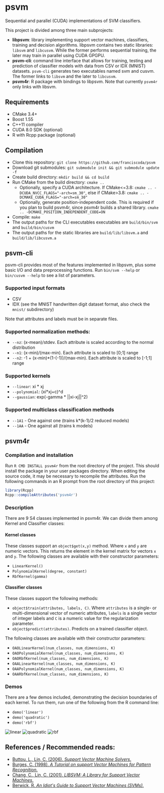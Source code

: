 # psvm
Sequential and parallel (CUDA) implementations of SVM classifiers.

This project is divided among three main subprojects:
 * **libpsvm**: library implementing support vector machines, classifiers, training and decision algorithms. libpsvm contains two static libraries: `libsvm` and `libcusvm`. While the former performs sequential training, the later may train in parallel using CUDA GPGPU.
 * **psvm-cli**: command line interface that allows for training, testing and prediction of classifier models with data from CSV or IDX (MNIST) datasets. `psvm-cli` generates two executables named svm and cusvm. The former links to `libsvm` and the later to `libcusvm`.
 * **psvm4r**: R package with bindings to libpsvm. Note that currently `psvm4r` only links with libsvm.
 

## Requirements
 * CMake 3.4+
 * Boost 1.55
 * C++11 compiler
 * CUDA 8.0 SDK (optional)
 * R with Rcpp package (optional)

## Compilation
 * Clone this repository: `git clone https://github.com/franciscoda/psvm`
 * Download git submodules: `git submodule init && git submodule update -f`
 * Create build directory: `mkdir build && cd build`
 * Run CMake from the build directory: `cmake ..`
   * Optionally, specify a CUDA architecture. If CMake<=3.8: `cmake .. -DCUDA_NVCC_FLAGS="-arch=sm_30"`, else if CMake>3.8: `cmake .. -DCMAKE_CUDA_FLAGS="-arch=sm_30"`
   * Optionally, generate position-independent code. This is required if you plan to build psvm4r, since psvm4r builds a shared library. `cmake .. -DCMAKE_POSITION_INDEPENDENT_CODE=ON`
 * Compile: `make`
 * The output paths for the CLI executables executables are `build/bin/svm` and `build/bin/cusvm`
 * The output paths for the static libraries are `build/lib/libsvm.a` and `build/lib/libcusvm.a`

## psvm-cli

psvm-cli provides most of the features implemented in libpsvm, plus some basic I/O and data preprocessing functions. Run `bin/svm --help` or `bin/cusvm --help` to see a list of parameters.

### Supported input formats
 * CSV
 * IDX (see the MNIST handwritten digit dataset format, also check the `mnist/` subdirectory)

Note that attributes and labels must be in separate files.

### Supported normalization methods:
 * `--nz`: (x-mean)/stdev. Each attribute is scaled according to the normal distribution
 * `--n1`: (x-min)/(max-min). Each attribute is scaled to \[0;1\] range
 * `--n2`: -1 + (x-min)\*(1-(-1))/(max-min). Each attribute is scaled to \[-1;1\] range

### Supported kernels
 * `--linear`: xi \* xj
 * `--polynomial`: (xi\*xj+c)^d
 * `--gaussian`: exp(-gamma * ||xi-xj||^2)

### Supported multiclass classification methods
 * `--1A1` - One against one (trains k\*(k-1)/2 reduced models)
 * `--1AA` - One against all (trains k models)

## psvm4r

### Compilation and installation
Run `R CMD INSTALL psvm4r` from the root directory of the project. This should install the package in your user packages directory.
When editing the source code, it may be necessary to recompile the attributes. Run the following commands in an R prompt from the root directory of this project:
```R
library(Rcpp)
Rcpp::compileAttributes('psvm4r')
```

### Description
There are 9 S4 classes implemented in psvm4r. We can divide them among Kernel and Classifier classes:

#### Kernel classes
These classes support an `object$get(x,y)` method. Where `x` and `y` are numeric vectors. This returns the element in the kernel matrix for vectors `x` and `y`.
The following classes are available with their constructor parameters:
 * `LinearKernel()`
 * `PolynomialKernel(degree, constant)`
 * `RbfKernel(gamma)`

#### Classifier classes
These classes support the following methods:
 * `object$train(attributes, labels, C)`. Where `attributes` is a single- or multi-dimensional vector of numeric attributes, `labels` is a single vector of integer labels and `C` is a numeric value for the regularization parameter.
 * `object$predict(attributes)`. Predicts on a trained classifier object.

The following classes are available with their constructor parameters:
 * `OAOLinearKernel(num_classes, num_dimensions, K)`
 * `OAOPolynomialKernel(num_classes, num_dimensions, K)`
 * `OAORbfKernel(num_classes, num_dimensions, K)`
 * `OAALinearKernel(num_classes, num_dimensions, K)`
 * `OAAPolynomialKernel(num_classes, num_dimensions, K)`
 * `OAARbfKernel(num_classes, num_dimensions, K)`

### Demos
There are a few demos included, demonstrating the decision boundaries of each kernel. To run them, run one of the following from the R command line:
 * `demo('linear')`
 * `demo('quadratic')`
 * `demo('rbf')`

![linear](https://i.imgur.com/8HEZaOm.png)
![quadratic](https://i.imgur.com/u0h3CiZ.png)
![rbf](https://i.imgur.com/FrWpzFm.png)

## References / Recommended reads:
 * [Buttou, L., Lin, C. (2006). *Support Vector Machine Solvers*.](http://leon.bottou.org/publications/pdf/lin-2006.pdf)
 * [Burges, C. (1998). *A Tutorial on support Vector Machines for Pattern Recognition*.](http://www.di.ens.fr/~mallat/papiers/svmtutorial.pdf)
 * [Chang, C., Lin, C. (2001). *LIBSVM: A Library for Support Vector Machines*.](https://www.csie.ntu.edu.tw/~cjlin/papers/libsvm.pdf)
 * [Berwick, R. *An Idiot's Guide to Support Vector Machines (SVMs).*](http://web.mit.edu/6.034/wwwbob/svm-notes-long-08.pdf)

